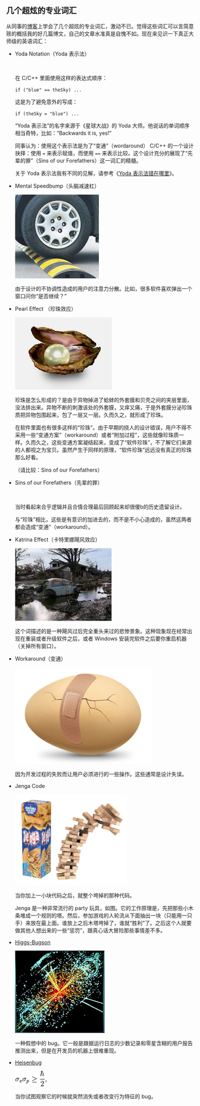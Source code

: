 <div class="inner">
<h2>几个超炫的专业词汇</h2>
<p>从同事的<a href="http://thomas.tuerke.net/on/design/?thread=-701829031">博客</a>上学会了几个超炫的专业词汇，激动不已。觉得这些词汇可以言简意赅的概括我的好几篇博文，自己的文章水准真是自愧不如。现在来见识一下真正大师级的英语词汇：</p>
<ul>
<li>
<p>Yoda Notation（Yoda 表示法）</p>
<p><img src="http://www.yinwang.org/images/yoda-notation.jpeg" alt="" /></p>
<p>在 C/C++ 里面使用这样的表达式顺序：</p>
<div class="language-plaintext highlighter-rouge"><div class="highlight"><pre class="highlight"><code>if ("blue" == theSky) ...
</code></pre></div>    </div>
<p>这是为了避免意外的写成：</p>
<div class="language-plaintext highlighter-rouge"><div class="highlight"><pre class="highlight"><code>if (theSky = "blue") ...
</code></pre></div>    </div>
<p>“Yoda 表示法”的名字来源于《星球大战》的 Yoda 大师。他说话的单词顺序相当奇特，比如：“Backwards it is, yes!”</p>
<p>同事认为：使用这个表示法是为了“变通”（wordaround） C/C++ 的一个设计抉择：使用 <code class="language-plaintext highlighter-rouge">=</code> 来表示赋值，而使用 <code class="language-plaintext highlighter-rouge">==</code> 来表示比较。这个设计充分的展现了“先辈的罪”（Sins of our Forefathers）这一词汇的精髓。</p>
<p>关于 Yoda 表示法我有不同的见解，请参考《<a href="http://www.yinwang.org/blog-cn/2013/04/14/yoda-notation">Yoda 表示法错在哪里</a>》。</p>
</li>
<li>
<p>Mental Speedbump（头脑减速杠）</p>
<p><img src="../../images/speedbump.jpeg" alt="" /></p>
<p>由于设计的不协调性造成的用户的注意力分散。比如，很多软件喜欢弹出一个窗口问你“是否继续？”</p>
</li>
<li>
<p>Pearl Effect （珍珠效应）</p>
<p><img src="../../images/term-pearl.jpeg" alt="" /></p>
<p>珍珠是怎么形成的？是由于异物掉进了蛤蚌的外套膜和贝壳之间的夹层里面，没法排出来。异物不断的刺激该处的外套膜，又痒又痛，于是外套膜分泌珍珠质把异物包围起来，包了一层又一层。久而久之，就形成了珍珠。</p>
<p>在软件里面也有很多这样的“珍珠”。由于早期的挠人的设计错误，用户不得不采用一些“变通方案”（workaround）或者“附加过程”，这些就像珍珠质一样。久而久之，这些变通方案凝结起来，变成了“软件珍珠”，不了解它们来源的人都视之为宝贝。虽然产生于同样的原理，“软件珍珠”远远没有真正的珍珠那么好看。</p>
<p>（请比较：Sins of our Forefathers）</p>
</li>
<li>
<p>Sins of our Forefathers（先辈的罪）</p>
<p><img src="http://www.yinwang.org/images/sins-fathers.jpeg" alt="" /></p>
<p>当时看起来合乎逻辑并且合情合理最后回顾起来却很傻b的历史遗留设计。</p>
<p>与“珍珠”相比，这些是有意识的加进去的，而不是不小心造成的，虽然这两者都会造成“变通”（workaround）。</p>
</li>
<li>
<p>Katrina Effect（卡特里娜飓风效应）</p>
<p><img src="../../images/term-catarina.jpeg" alt="" /></p>
<p>这个词描述的是一种飓风过后完全重头来过的悲惨景象。这种现象现在经常出现在重装或者升级软件之后，或者 Windows 安装完软件之后要你重启机器（关掉所有窗口）。</p>
</li>
<li>
<p>Workaround（变通）</p>
<p><img src="../../images/workaround.png" alt="" /></p>
<p>因为开发过程的失败而让用户必须进行的一些操作。这些通常是设计失误。</p>
</li>
<li>
<p>Jenga Code</p>
<p><img src="../../images/jenga-code.jpg" alt="" /></p>
<p>当你加上一小块代码之后，就整个垮掉的那种代码。</p>
<p>Jenga 是一种非常流行的 party 玩具，如图。它的工作原理是，先把那些小木条堆成一个规则的塔。然后，参加游戏的人轮流从下面抽出一块（只能用一只手）来放在最上面。谁放上之后木塔垮掉了，谁就“胜利”了。之后这个人就要做其他人想出来的一些“惩罚”，跟真心话大冒险那些事情差不多。</p>
</li>
<li>
<p><a href="http://en.wikipedia.org/wiki/Higgs_boson">Higgs-Bugson</a></p>
<p><img src="../../images/higgs-boson.jpg" /></p>
<p>一种假想中的 bug。它一般是跟据运行日志的少数记录和零星含糊的用户报告推测出来，但是在开发员的机器上很难重现。</p>
</li>
<li>
<p><a href="http://en.wikipedia.org/wiki/Heisenberg_uncertainty_principle">Heisenbug</a></p>
<p><img src="../../images/heisenbug.png" /></p>
<p>当你试图观察它的时候就突然消失或者改变行为特征的 bug。</p>
</li>
</ul>
</div>
<!--
<div class="ad-banner" style="margin-top: 5px">
<script async src="//pagead2.googlesyndication.com/pagead/js/adsbygoogle.js"></script>
<ins class="adsbygoogle"
                    style="display:inline-block;width:100%;height:90px"
                    data-ad-client="ca-pub-1331524016319584"
                    data-ad-slot="6657867155"></ins>
<script>(adsbygoogle = window.adsbygoogle || []).push({});</script>
</div>
<script data-ad-client="ca-pub-1331524016319584" async
            src="https://pagead2.googlesyndication.com/pagead/js/adsbygoogle.js">
</script>
        -->
